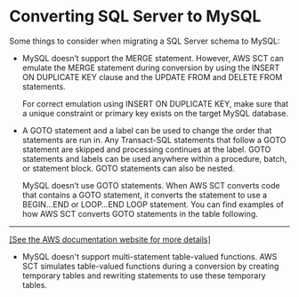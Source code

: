 # Converting SQL Server to MySQL<a name="CHAP_Source.SQLServer.ToMySQL"></a>

Some things to consider when migrating a SQL Server schema to MySQL: 
+ MySQL doesn’t support the MERGE statement\. However, AWS SCT can emulate the MERGE statement during conversion by using the INSERT ON DUPLICATE KEY clause and the UPDATE FROM and DELETE FROM statements\. 

  For correct emulation using INSERT ON DUPLICATE KEY, make sure that a unique constraint or primary key exists on the target MySQL database\.
+ A GOTO statement and a label can be used to change the order that statements are run in\. Any Transact\-SQL statements that follow a GOTO statement are skipped and processing continues at the label\. GOTO statements and labels can be used anywhere within a procedure, batch, or statement block\. GOTO statements can also be nested\.

  MySQL doesn’t use GOTO statements\. When AWS SCT converts code that contains a GOTO statement, it converts the statement to use a BEGIN…END or LOOP…END LOOP statement\. You can find examples of how AWS SCT converts GOTO statements in the table following\.  
****    
[\[See the AWS documentation website for more details\]](http://docs.aws.amazon.com/SchemaConversionTool/latest/userguide/CHAP_Source.SQLServer.ToMySQL.html)
+ MySQL doesn't support multi\-statement table\-valued functions\. AWS SCT simulates table\-valued functions during a conversion by creating temporary tables and rewriting statements to use these temporary tables\.